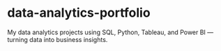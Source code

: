# data-analytics-portfolio
My data analytics projects using SQL, Python, Tableau, and Power BI — turning data into business insights.

